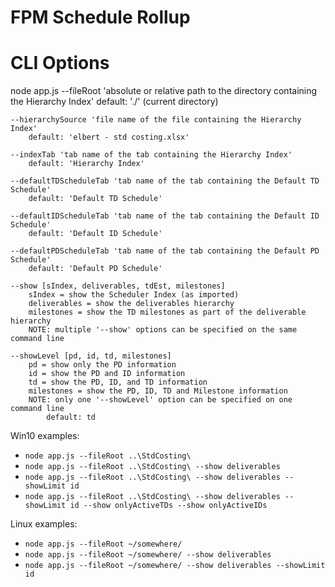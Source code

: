 # FPM Schedule Rollup

# CLI Options
node app.js <options>
    --fileRoot 'absolute or relative path to the directory containing the Hierarchy Index'
        default: './' (current directory)

    --hierarchySource 'file name of the file containing the Hierarchy Index'
        default: 'elbert - std costing.xlsx'

    --indexTab 'tab name of the tab containing the Hierarchy Index'
        default: 'Hierarchy Index'

    --defaultTDScheduleTab 'tab name of the tab containing the Default TD Schedule'
        default: 'Default TD Schedule'

    --defaultIDScheduleTab 'tab name of the tab containing the Default ID Schedule'
        default: 'Default ID Schedule'

    --defaultPDScheduleTab 'tab name of the tab containing the Default PD Schedule'
        default: 'Default PD Schedule'

    --show [sIndex, deliverables, tdEst, milestones]
        sIndex = show the Scheduler Index (as imported)
        deliverables = show the deliverables hierarchy
        milestones = show the TD milestones as part of the deliverable hierarchy
        NOTE: multiple '--show' options can be specified on the same command line

    --showLevel [pd, id, td, milestones]
        pd = show only the PD information
        id = show the PD and ID information
        td = show the PD, ID, and TD information
        milestones = show the PD, ID, TD and Milestone information
        NOTE: only one '--showLevel' option can be specified on one command line
            default: td

Win10 examples:
  - `node app.js --fileRoot ..\StdCosting\`
  - `node app.js --fileRoot ..\StdCosting\ --show deliverables`
  - `node app.js --fileRoot ..\StdCosting\ --show deliverables --showLimit id`
  - `node app.js --fileRoot ..\StdCosting\ --show deliverables --showLimit id --show onlyActiveTDs --show onlyActiveIDs`


Linux examples:
  - `node app.js --fileRoot ~/somewhere/`
  - `node app.js --fileRoot ~/somewhere/ --show deliverables`
  - `node app.js --fileRoot ~/somewhere/ --show deliverables --showLimit id`
